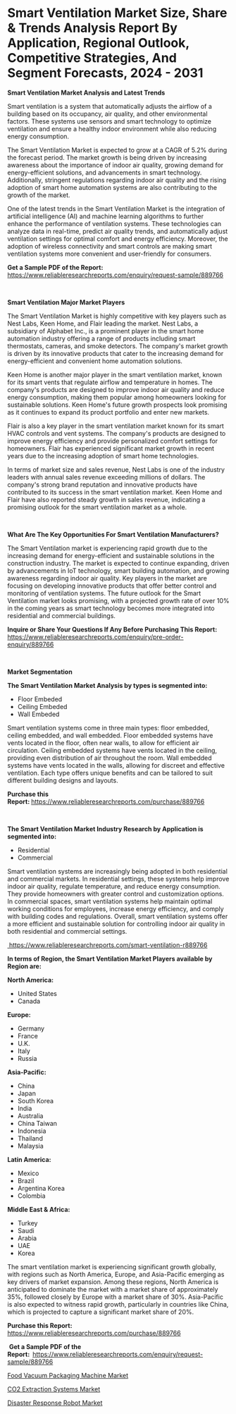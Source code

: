 <p><h1>Smart Ventilation Market Size, Share & Trends Analysis Report By Application, Regional Outlook, Competitive Strategies, And Segment Forecasts, 2024 - 2031</h1></p><p><strong>Smart Ventilation Market Analysis and Latest Trends</strong></p>
<p><p>Smart ventilation is a system that automatically adjusts the airflow of a building based on its occupancy, air quality, and other environmental factors. These systems use sensors and smart technology to optimize ventilation and ensure a healthy indoor environment while also reducing energy consumption.</p><p>The Smart Ventilation Market is expected to grow at a CAGR of 5.2% during the forecast period. The market growth is being driven by increasing awareness about the importance of indoor air quality, growing demand for energy-efficient solutions, and advancements in smart technology. Additionally, stringent regulations regarding indoor air quality and the rising adoption of smart home automation systems are also contributing to the growth of the market.</p><p>One of the latest trends in the Smart Ventilation Market is the integration of artificial intelligence (AI) and machine learning algorithms to further enhance the performance of ventilation systems. These technologies can analyze data in real-time, predict air quality trends, and automatically adjust ventilation settings for optimal comfort and energy efficiency. Moreover, the adoption of wireless connectivity and smart controls are making smart ventilation systems more convenient and user-friendly for consumers.</p></p>
<p><strong>Get a Sample PDF of the Report:&nbsp;</strong> <a href="https://www.reliableresearchreports.com/enquiry/request-sample/889766">https://www.reliableresearchreports.com/enquiry/request-sample/889766</a></p>
<p>&nbsp;</p>
<p><strong>Smart Ventilation Major Market Players</strong></p>
<p><p>The Smart Ventilation Market is highly competitive with key players such as Nest Labs, Keen Home, and Flair leading the market. Nest Labs, a subsidiary of Alphabet Inc., is a prominent player in the smart home automation industry offering a range of products including smart thermostats, cameras, and smoke detectors. The company's market growth is driven by its innovative products that cater to the increasing demand for energy-efficient and convenient home automation solutions.</p><p>Keen Home is another major player in the smart ventilation market, known for its smart vents that regulate airflow and temperature in homes. The company's products are designed to improve indoor air quality and reduce energy consumption, making them popular among homeowners looking for sustainable solutions. Keen Home's future growth prospects look promising as it continues to expand its product portfolio and enter new markets.</p><p>Flair is also a key player in the smart ventilation market known for its smart HVAC controls and vent systems. The company's products are designed to improve energy efficiency and provide personalized comfort settings for homeowners. Flair has experienced significant market growth in recent years due to the increasing adoption of smart home technologies.</p><p>In terms of market size and sales revenue, Nest Labs is one of the industry leaders with annual sales revenue exceeding millions of dollars. The company's strong brand reputation and innovative products have contributed to its success in the smart ventilation market. Keen Home and Flair have also reported steady growth in sales revenue, indicating a promising outlook for the smart ventilation market as a whole.</p></p>
<p>&nbsp;</p>
<p><strong>What Are The Key Opportunities For Smart Ventilation Manufacturers?</strong></p>
<p><p>The Smart Ventilation market is experiencing rapid growth due to the increasing demand for energy-efficient and sustainable solutions in the construction industry. The market is expected to continue expanding, driven by advancements in IoT technology, smart building automation, and growing awareness regarding indoor air quality. Key players in the market are focusing on developing innovative products that offer better control and monitoring of ventilation systems. The future outlook for the Smart Ventilation market looks promising, with a projected growth rate of over 10% in the coming years as smart technology becomes more integrated into residential and commercial buildings.</p></p>
<p><strong>Inquire or Share Your Questions If Any Before Purchasing This Report:</strong> <a href="https://www.reliableresearchreports.com/enquiry/pre-order-enquiry/889766">https://www.reliableresearchreports.com/enquiry/pre-order-enquiry/889766</a></p>
<p>&nbsp;</p>
<p><strong>Market Segmentation</strong></p>
<p><strong>The Smart Ventilation Market Analysis by types is segmented into:</strong></p>
<p><ul><li>Floor Embeded</li><li>Ceiling Embeded</li><li>Wall Embeded</li></ul></p>
<p><p>Smart ventilation systems come in three main types: floor embedded, ceiling embedded, and wall embedded. Floor embedded systems have vents located in the floor, often near walls, to allow for efficient air circulation. Ceiling embedded systems have vents located in the ceiling, providing even distribution of air throughout the room. Wall embedded systems have vents located in the walls, allowing for discreet and effective ventilation. Each type offers unique benefits and can be tailored to suit different building designs and layouts.</p></p>
<p><strong>Purchase this Report:&nbsp;</strong><a href="https://www.reliableresearchreports.com/purchase/889766">https://www.reliableresearchreports.com/purchase/889766</a></p>
<p>&nbsp;</p>
<p><strong>The Smart Ventilation Market Industry Research by Application is segmented into:</strong></p>
<p><ul><li>Residential</li><li>Commercial</li></ul></p>
<p><p>Smart ventilation systems are increasingly being adopted in both residential and commercial markets. In residential settings, these systems help improve indoor air quality, regulate temperature, and reduce energy consumption. They provide homeowners with greater control and customization options. In commercial spaces, smart ventilation systems help maintain optimal working conditions for employees, increase energy efficiency, and comply with building codes and regulations. Overall, smart ventilation systems offer a more efficient and sustainable solution for controlling indoor air quality in both residential and commercial settings.</p></p>
<p><a href="https://www.reliableresearchreports.com/smart-ventilation-r889766">&nbsp;https://www.reliableresearchreports.com/smart-ventilation-r889766</a></p>
<p><strong>In terms of Region, the Smart Ventilation Market Players available by Region are:</strong></p>
<p>
    <p> <strong> North America: </strong>
        <ul>
            <li>United States</li>
            <li>Canada</li>
        </ul>
        </p> 
    <p> <strong> Europe: </strong>
        <ul>
            <li>Germany</li>
            <li>France</li>
            <li>U.K.</li>
            <li>Italy</li>
            <li>Russia</li>
        </ul>
        </p> 
    <p> <strong> Asia-Pacific: </strong>
        <ul>
            <li>China</li>
            <li>Japan</li>
            <li>South Korea</li>
            <li>India</li>
            <li>Australia</li>
            <li>China Taiwan</li>
            <li>Indonesia</li>
            <li>Thailand</li>
            <li>Malaysia</li>
        </ul>
        </p> 
    <p> <strong> Latin America: </strong>
        <ul>
            <li>Mexico</li>
            <li>Brazil</li>
            <li>Argentina Korea</li>
            <li>Colombia</li>
        </ul>
        </p> 
    <p> <strong> Middle East & Africa: </strong>
        <ul>
            <li>Turkey</li>
            <li>Saudi</li>
            <li>Arabia</li>
            <li>UAE</li>
            <li>Korea</li>
        </ul>
    </p>
    </p>
<p><p>The smart ventilation market is experiencing significant growth globally, with regions such as North America, Europe, and Asia-Pacific emerging as key drivers of market expansion. Among these regions, North America is anticipated to dominate the market with a market share of approximately 35%, followed closely by Europe with a market share of 30%. Asia-Pacific is also expected to witness rapid growth, particularly in countries like China, which is projected to capture a significant market share of 20%.</p></p>
<p><strong>Purchase this Report: </strong><a href="https://www.reliableresearchreports.com/purchase/889766">https://www.reliableresearchreports.com/purchase/889766</a></p>
<p>&nbsp;<strong>Get a Sample PDF of the Report:&nbsp;&nbsp;</strong><a href="https://www.reliableresearchreports.com/enquiry/request-sample/889766">https://www.reliableresearchreports.com/enquiry/request-sample/889766</a></p>
<p><strong></strong></p>
<p><p><a href="https://github.com/kufem1/Market-Research-Report-List-2/blob/main/food-vacuum-packaging-machine-market.md">Food Vacuum Packaging Machine Market</a></p><p><a href="https://github.com/kosella/Market-Research-Report-List-2/blob/main/co2-extraction-systems-market.md">CO2 Extraction Systems Market</a></p><p><a href="https://github.com/nathandecarvalho/Market-Research-Report-List-2/blob/main/disaster-response-robot-market.md">Disaster Response Robot Market</a></p></p>